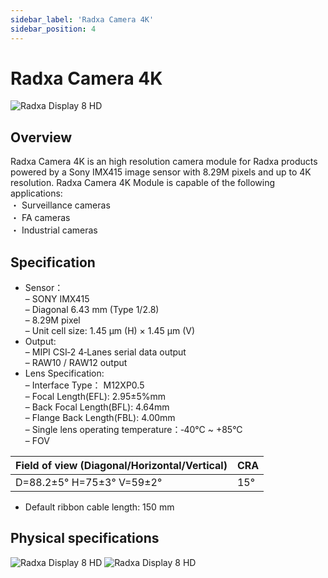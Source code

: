 ```yaml
---
sidebar_label: 'Radxa Camera 4K'
sidebar_position: 4
---
```



# Radxa Camera 4K


![Radxa Display 8 HD](/img/accessories/camera-4k.webp)

## Overview  
Radxa Camera 4K is an high resolution camera module for Radxa products powered by a Sony IMX415 image sensor with 8.29M pixels and up to 4K resolution. Radxa Camera 4K Module is capable of the following applications:  
・ Surveillance cameras  
・ FA cameras  
・ Industrial cameras  

##  Specification  

- Sensor：  
– SONY IMX415  
– Diagonal 6.43 mm (Type 1/2.8)  
– 8.29M pixel  
– Unit cell size: 1.45 µm (H) × 1.45 µm (V)  
- Output:  
– MIPI CSI‑2 4‑Lanes serial data output  
– RAW10 / RAW12 output  
- Lens Specification:   
– Interface Type： M12XP0.5  
– Focal Length(EFL): 2.95±5%mm  
– Back Focal Length(BFL): 4.64mm  
– Flange Back Length(FBL): 4.00mm  
– Single lens operating temperature：‑40°C ~ +85°C  
– FOV  

|Field of view (Diagonal/Horizontal/Vertical)  |  CRA  |
|----------------------------------------------|-------|
|D=88.2±5° H=75±3° V=59±2°                     |   15° |  

- Default ribbon cable length: 150 mm

## Physical specifications
![Radxa Display 8 HD](/img/accessories/camera-4k-spec-1.webp)
![Radxa Display 8 HD](/img/accessories/camera-4k-spec-2.webp)
